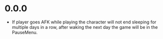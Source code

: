 # 0.0.0
- If player goes AFK while playing the character will not end sleeping for multiple days in a row, after waking the next day the game will be in the PauseMenu.